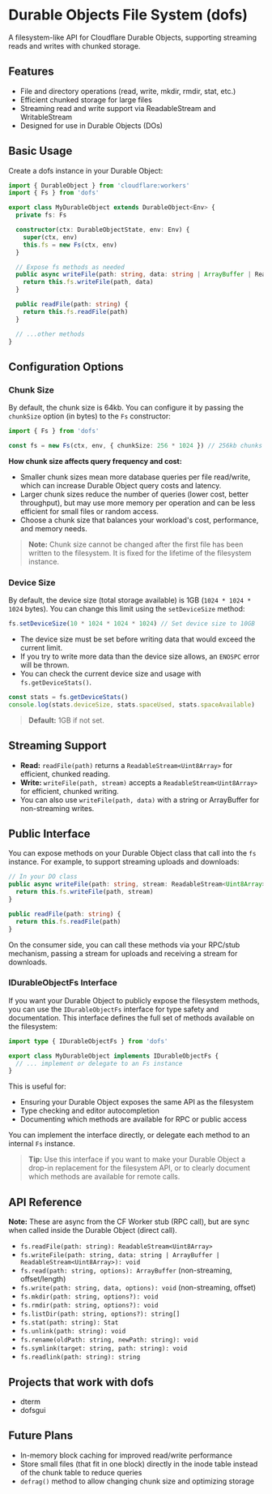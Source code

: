# Durable Objects File System (dofs)

A filesystem-like API for Cloudflare Durable Objects, supporting streaming reads and writes with chunked storage.

## Features

- File and directory operations (read, write, mkdir, rmdir, stat, etc.)
- Efficient chunked storage for large files
- Streaming read and write support via ReadableStream and WritableStream
- Designed for use in Durable Objects (DOs)

## Basic Usage

Create a dofs instance in your Durable Object:

```ts
import { DurableObject } from 'cloudflare:workers'
import { Fs } from 'dofs'

export class MyDurableObject extends DurableObject<Env> {
  private fs: Fs

  constructor(ctx: DurableObjectState, env: Env) {
    super(ctx, env)
    this.fs = new Fs(ctx, env)
  }

  // Expose fs methods as needed
  public async writeFile(path: string, data: string | ArrayBuffer | ReadableStream<Uint8Array>) {
    return this.fs.writeFile(path, data)
  }

  public readFile(path: string) {
    return this.fs.readFile(path)
  }

  // ...other methods
}
```

## Configuration Options

### Chunk Size

By default, the chunk size is 64kb. You can configure it by passing the `chunkSize` option (in bytes) to the `Fs` constructor:

```ts
import { Fs } from 'dofs'

const fs = new Fs(ctx, env, { chunkSize: 256 * 1024 }) // 256kb chunks
```

**How chunk size affects query frequency and cost:**

- Smaller chunk sizes mean more database queries per file read/write, which can increase Durable Object query costs and latency.
- Larger chunk sizes reduce the number of queries (lower cost, better throughput), but may use more memory per operation and can be less efficient for small files or random access.
- Choose a chunk size that balances your workload's cost, performance, and memory needs.

> **Note:** Chunk size cannot be changed after the first file has been written to the filesystem. It is fixed for the lifetime of the filesystem instance.

### Device Size

By default, the device size (total storage available) is 1GB (`1024 * 1024 * 1024` bytes). You can change this limit using the `setDeviceSize` method:

```ts
fs.setDeviceSize(10 * 1024 * 1024 * 1024) // Set device size to 10GB
```

- The device size must be set before writing data that would exceed the current limit.
- If you try to write more data than the device size allows, an `ENOSPC` error will be thrown.
- You can check the current device size and usage with `fs.getDeviceStats()`.

```ts
const stats = fs.getDeviceStats()
console.log(stats.deviceSize, stats.spaceUsed, stats.spaceAvailable)
```

> **Default:** 1GB if not set.

## Streaming Support

- **Read:** `readFile(path)` returns a `ReadableStream<Uint8Array>` for efficient, chunked reading.
- **Write:** `writeFile(path, stream)` accepts a `ReadableStream<Uint8Array>` for efficient, chunked writing.
- You can also use `writeFile(path, data)` with a string or ArrayBuffer for non-streaming writes.

## Public Interface

You can expose methods on your Durable Object class that call into the `fs` instance. For example, to support streaming uploads and downloads:

```ts
// In your DO class
public async writeFile(path: string, stream: ReadableStream<Uint8Array>) {
  return this.fs.writeFile(path, stream)
}

public readFile(path: string) {
  return this.fs.readFile(path)
}
```

On the consumer side, you can call these methods via your RPC/stub mechanism, passing a stream for uploads and receiving a stream for downloads.

### IDurableObjectFs Interface

If you want your Durable Object to publicly expose the filesystem methods, you can use the `IDurableObjectFs` interface for type safety and documentation. This interface defines the full set of methods available on the filesystem:

```ts
import type { IDurableObjectFs } from 'dofs'

export class MyDurableObject implements IDurableObjectFs {
  // ... implement or delegate to an Fs instance
}
```

This is useful for:

- Ensuring your Durable Object exposes the same API as the filesystem
- Type checking and editor autocompletion
- Documenting which methods are available for RPC or public access

You can implement the interface directly, or delegate each method to an internal `Fs` instance.

> **Tip:** Use this interface if you want to make your Durable Object a drop-in replacement for the filesystem API, or to clearly document which methods are available for remote calls.

## API Reference

**Note:** These are async from the CF Worker stub (RPC call), but are sync when called inside the Durable Object (direct call).

- `fs.readFile(path: string): ReadableStream<Uint8Array>`
- `fs.writeFile(path: string, data: string | ArrayBuffer | ReadableStream<Uint8Array>): void`
- `fs.read(path: string, options): ArrayBuffer` (non-streaming, offset/length)
- `fs.write(path: string, data, options): void` (non-streaming, offset)
- `fs.mkdir(path: string, options?): void`
- `fs.rmdir(path: string, options?): void`
- `fs.listDir(path: string, options?): string[]`
- `fs.stat(path: string): Stat`
- `fs.unlink(path: string): void`
- `fs.rename(oldPath: string, newPath: string): void`
- `fs.symlink(target: string, path: string): void`
- `fs.readlink(path: string): string`

## Projects that work with dofs

- dterm
- dofsgui

## Future Plans

- In-memory block caching for improved read/write performance
- Store small files (that fit in one block) directly in the inode table instead of the chunk table to reduce queries
- `defrag()` method to allow changing chunk size and optimizing storage
